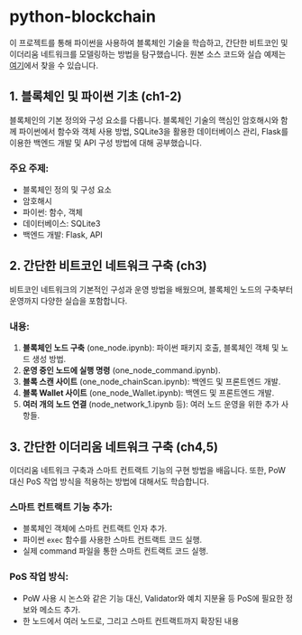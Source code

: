 # python-blockchain
이 프로젝트를 통해 파이썬을 사용하여 블록체인 기술을 학습하고, 간단한 비트코인 및 이더리움 네트워크를 모델링하는 방법을 탐구했습니다. 원본 소스 코드와 실습 예제는 [여기](https://github.com/bjpublic/blockchain-python)에서 찾을 수 있습니다.

## 1. 블록체인 및 파이썬 기초 (ch1-2)
블록체인의 기본 정의와 구성 요소를 다룹니다. 블록체인 기술의 핵심인 암호해시와 함께 파이썬에서 함수와 객체 사용 방법, SQLite3을 활용한 데이터베이스 관리, Flask를 이용한 백엔드 개발 및 API 구성 방법에 대해 공부했습니다.

### 주요 주제:
- 블록체인 정의 및 구성 요소
- 암호해시
- 파이썬: 함수, 객체
- 데이터베이스: SQLite3
- 백엔드 개발: Flask, API

## 2. 간단한 비트코인 네트워크 구축 (ch3)
비트코인 네트워크의 기본적인 구성과 운영 방법을 배웠으며, 블록체인 노드의 구축부터 운영까지 다양한 실습을 포함합니다.

### 내용:
1. **블록체인 노드 구축** (one_node.ipynb): 파이썬 패키지 호출, 블록체인 객체 및 노드 생성 방법.
2. **운영 중인 노드에 실행 명령** (one_node_command.ipynb).
3. **블록 스캔 사이트** (one_node_chainScan.ipynb): 백엔드 및 프론트엔드 개발.
4. **블록 Wallet 사이트** (one_node_Wallet.ipynb): 백엔드 및 프론트엔드 개발.
5. **여러 개의 노드 연결** (node_network_1.ipynb 등): 여러 노드 운영을 위한 추가 사항들.

## 3. 간단한 이더리움 네트워크 구축 (ch4,5)
이더리움 네트워크 구축과 스마트 컨트랙트 기능의 구현 방법을 배웁니다. 또한, PoW 대신 PoS 작업 방식을 적용하는 방법에 대해서도 학습합니다.

### 스마트 컨트랙트 기능 추가:
- 블록체인 객체에 스마트 컨트랙트 인자 추가.
- 파이썬 `exec` 함수를 사용한 스마트 컨트랙트 코드 실행.
- 실제 command 파일을 통한 스마트 컨트랙트 코드 실행.

### PoS 작업 방식:
- PoW 사용 시 논스와 같은 기능 대신, Validator와 예치 지분율 등 PoS에 필요한 정보와 메소드 추가.
- 한 노드에서 여러 노드로, 그리고 스마트 컨트랙트까지 확장된 내용